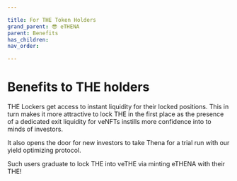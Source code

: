 ```yaml
---

title: For THE Token Holders
grand_parent: 😎 eTHENA
parent: Benefits
has_children:
nav_order:

---
```



# Benefits to THE holders
THE Lockers get access to instant liquidity for their locked positions. This in turn makes it more attractive to lock THE in the first place as the presence of a dedicated exit liquidity for veNFTs instills more confidence into to minds of investors.

It also opens the door for new investors to take Thena for a trial run with our yield optimizing protocol.

Such users graduate to lock THE into veTHE via minting eTHENA with their THE!

